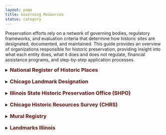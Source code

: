 ```yaml
---
layout: page
title: Governing Resources
status: category
---
```


<p>Preservation efforts rely on a network of governing bodies, regulatory frameworks, and evaluation criteria that determine how historic sites are designated, documented, and maintained. This guide provides an overview of organizations responsible for historic preservation, providing insight into what each entity does, what it does and does not regulate, financial assistance programs, and step-by-step application processes.</p>

>
<details>
  <summary>
    <h3 style="color:#661313; font-weight: bold; display: inline;">
      National Register of Historic Places
    </h3>
  </summary>

  <p><strong>Managed By:</strong><br>
  National Park Service</p>

  <p><strong>What it Covers:</strong></p>
  <ol>
    <li>Federal recognition of properties significant in American history, architecture, archaeology, engineering, or culture.</li>
    <li>Access to federal tax credits for the rehabilitation of income-producing historic properties.</li>
    <li>Section 106 Review: Required for federally funded projects affecting historic properties.</li>
  </ol>

  <p><strong>What it Doesn’t Cover:</strong></p>
  <ol>
    <li>No direct control over private property.</li>
    <li>Listing does not prevent demolition or alterations.</li>
  </ol>

  <p><strong>Financial Assistance:</strong><br>
  Federal Historic Preservation Tax Credit: 20% credit for income-producing properties undergoing substantial rehabilitation.</p>

  <p><strong>How to Apply:</strong><br>
    <a href="https://www.nps.gov/subjects/nationalregister/upload/NPS-Form-10-900-NRHP-RegistrationForm-2023-2026_508.docx" target="_blank" style="color:#661313;">NPS Form 10-900</a><br>
    <a href="https://www.nps.gov/subjects/nationalregister/upload/NRB16A-Complete.pdf" target="_blank" style="color:#661313;">Guide to Completing the Form</a>
  </p>

  <p><strong>Evaluation Criteria:</strong></p>
  <ol>
    <li><strong>Significance:</strong> Association with historical events, activities, or developments; significant persons; distinctive architectural characteristics; or potential to provide important information about prehistory or history.</li>
    <li><strong>Integrity:</strong> Preservation of location, design, setting, materials, workmanship, feeling, and association.</li>
  </ol>
</details>

<br>

<details>
  <summary>
    <h3 style="color:#661313; font-weight: bold; display: inline;">
      Chicago Landmark Designation
    </h3>
  </summary>

  <p><strong>Managed By:</strong><br>
  Commission on Chicago Landmarks</p>

  <p><strong>What it Covers:</strong></p>
  <ol>
    <li>Local designation of individual buildings, sites, objects, or districts with significant historical, cultural, artistic, or architectural value.</li>
    <li>Permit review process for proposed alterations, demolitions, or new constructions affecting designated landmarks.</li>
  </ol>

  <p><strong>What it Doesn’t Cover:</strong></p>
  <ol>
    <li>Owner consent is required for designation of religious properties used for worship.</li>
  </ol>

  <p><strong>Financial Assistance:</strong></p>
  <ol>
    <li>Property Tax Assessment Freeze: For owner-occupied historic residences undergoing rehabilitation.</li>
    <li>Class L Property Tax Incentive: Reduces property tax assessment levels for designated commercial, industrial, or income-producing non-residential properties undergoing significant rehabilitation.</li>
  </ol>

  <p><strong>How to Apply:</strong><br>
    <a href="https://www.chicago.gov/content/dam/city/depts/zlup/Historic_Preservation/Publications/Public_Suggestion_Form_rev2.pdf" target="_blank" style="color:#661313;">Landmark Proposal Form</a><br>
    <a href="https://www.chicago.gov/city/en/depts/dcd/supp_info/chicago_landmarks-publicationsandadditionalinformation.html" target="_blank" style="color:#661313;">Additional Information</a>
  </p>

  <p><strong>Evaluation Criteria:</strong></p>
  <ol>
    <li><strong>Architectural Significance:</strong> Notable work of a designer, distinctive style, or innovation in design or construction.</li>
    <li><strong>Historical Significance:</strong> Association with significant events, persons, or trends in history.</li>
    <li><strong>Integrity:</strong> Retention of original design features, materials, and overall character.</li>
  </ol>
</details>

<br>

<details>
  <summary>
    <h3 style="color:#661313; font-weight: bold; display: inline;">
      Illinois State Historic Preservation Office (SHPO)
    </h3>
  </summary>

  <p><strong>Managed By:</strong><br>
  Illinois Department of Natural Resources</p>

  <p><strong>What it Covers:</strong></p>
  <ol>
    <li>State-level recognition and assistance for the preservation of historic properties.</li>
    <li>Administration of state tax incentives for the rehabilitation of historic properties.</li>
  </ol>

  <p><strong>What it Doesn’t Cover:</strong></p>
  <ol>
    <li>No regulatory authority over privately owned properties unless state or federal funds are involved.</li>
  </ol>

  <p><strong>Financial Assistance:</strong></p>
  <ol>
    <li>25% Illinois Historic Preservation Tax Credit: For qualified rehabilitation of income-producing historic properties.</li>
    <li>Property Tax Assessment Freeze: For owner-occupied historic residences undergoing rehabilitation.</li>
  </ol>

  <p><strong>How to Apply:</strong><br>
    <a href="https://dnrhistoric.illinois.gov/content/dam/soi/en/web/dnrhistoric/preserve/siteassets/pages/places/preliminary-historic-district.pdf" target="_blank" style="color:#661313;">Preliminary Application</a><br>
    <a href="https://dnrhistoric.illinois.gov/content/dam/soi/en/web/dnrhistoric/preserve/siteassets/pages/places/how-to-complete-the-preliminary-form.pdf" target="_blank" style="color:#661313;">Application Guide</a><br>
    <a href="https://dnrhistoric.illinois.gov/content/dam/soi/en/web/dnrhistoric/documents/National%20Register%20Submittal%20Policy_2025.pdf" target="_blank" style="color:#661313;">GIS Support</a>
  </p>

  <p><strong>Evaluation Criteria:</strong></p>
  <ol>
    <li><strong>Historical and Cultural Significance:</strong> The property must demonstrate importance to Illinois’s heritage through its design, function, or associations.</li>
    <li><strong>Integrity:</strong> The building must retain key original design elements that contribute to its historic character.</li>
  </ol>
</details>

<br>

<details>
  <summary>
    <h3 style="color:#661313; font-weight: bold; display: inline;">
      Chicago Historic Resources Survey (CHRS)
    </h3>
  </summary>

  <p><strong>Managed By:</strong><br>
  City of Chicago</p>

  <p><strong>What it Covers:</strong></p>
  <ol>
    <li>Comprehensive survey identifying properties with historical or architectural significance conducted between 1983 and 1995.</li>
    <li>Basis for preservation planning and identification of potential landmark designations.</li>
    <li>City of Chicago’s Demolition-Delay Ordinance, which initiates a 90 day review period for "red" and "orange" properties to determine Landmark eligibility.</li>
  </ol>

  <p><strong>What it Doesn’t Cover:</strong></p>
  <ol>
    <li>Properties that were newer than 40 years at time of survey.</li>
    <li>"Green" and "blue" properties, i.e., those determined to be less significant at time of survey (~14,000 properties).</li>
  </ol>

  <p><strong>Financial Assistance:</strong><br>
  –</p>

  <p><strong>How to Apply:</strong><br>
    <a href="https://webapps1.chicago.gov/landmarksweb/web/historicfaq.htm" target="_blank" style="color:#661313;">Searchable Online Database</a>
  </p>

  <p><strong>Evaluation Criteria:</strong><br>
  Significance Ratings: Properties are categorized based on their historical and architectural importance, guiding future preservation efforts.</p>
</details>

<br>

<details>
  <summary>
    <h3 style="color:#661313; font-weight: bold; display: inline;">
      Mural Registry
    </h3>
  </summary>

  <p><strong>Managed By:</strong><br>
  Department of Cultural Affairs & Special Events (DCASE)</p>

  <p><strong>What it Covers:</strong></p>
  <ol>
    <li>Official recognition and documentation of murals within the City of Chicago.</li>
    <li>Assignment of a unique Mural ID Number and emblem to registered murals.</li>
  </ol>

  <p><strong>What it Doesn’t Cover:</strong></p>
  <ol>
    <li>No financial assistance for the creation or maintenance of murals.</li>
    <li>No protection from alteration or destruction (the registry is primarily for documentation and recognition).</li>
  </ol>

  <p><strong>Financial Assistance:</strong><br>
  –</p>

  <p><strong>How to Apply:</strong><br>
    <a href="https://www.surveymonkey.com/r/95FYR9C" target="_blank" style="color:#661313;">Online Application</a>
  </p>

  <p><strong>Evaluation Criteria:</strong></p>
  <ol>
    <li><strong>Artistic Quality:</strong> Creativity, originality, and contribution to the cultural landscape.</li>
    <li><strong>Community Engagement:</strong> Involvement of local communities in the creation process and relevance to community identity.</li>
  </ol>
</details>

<br>

<details>
  <summary>
    <h3 style="color:#661313; font-weight: bold; display: inline;">
      Landmarks Illinois
    </h3>
  </summary>

  <p><strong>Managed By:</strong><br>
  Nonprofit Organization</p>

  <p><strong>What it Covers:</strong></p>
  <ol>
    <li>Advocacy and financial assistance for the preservation of historic resources statewide.</li>
    <li>Educational programs and technical assistance to support preservation efforts.</li>
  </ol>

  <p><strong>What it Doesn’t Cover:</strong><br>
  –</p>

  <p><strong>Financial Assistance:</strong><br>
  Preservation Heritage Fund Grants: Financial support for significant structures or sites under threat, in need of stabilization, or requiring structural or reuse evaluation.</p>

  <p><strong>How to Apply:</strong><br>
    <a href="https://landmarksillinois.submittable.com/submit/302680/preservation-heritage-fund" target="_blank" style="color:#661313;">Online Submission</a><br>
    <a href="https://www.landmarks.org/wp-content/uploads/2022/08/GUIDELINES_PreservationHeritageFund.pdf" target="_blank" style="color:#661313;">Submission Criteria</a>
  </p>

  <p><strong>Evaluation Criteria:</strong></p>
  <ol>
    <li><strong>Significance:</strong> The site must have historical, architectural, or cultural importance.</li>
    <li><strong>Urgency:</strong> The property must be under threat of demolition, deterioration, or alteration.</li>
    <li><strong>Community Impact:</strong> The preservation effort should benefit the public and align with broader preservation goals.</li>
  </ol>
</details>
